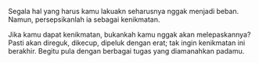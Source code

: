 Segala hal yang harus kamu lakuakn seharusnya nggak menjadi beban. Namun, persepsikanlah ia sebagai kenikmatan.

Jika kamu dapat kenikmatan, bukankah kamu nggak akan melepaskannya? Pasti akan direguk, dikecup, dipeluk dengan erat; tak ingin kenikmatan ini berakhir. Begitu pula dengan berbagai tugas yang diamanahkan padamu.